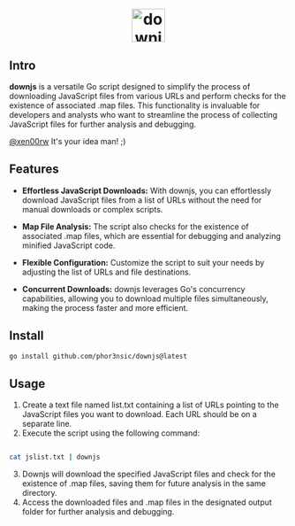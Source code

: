 
<h1 align="center">
  <br>
  <img src="https://cdn3.iconfinder.com/data/icons/cryptocurrency-mining-flat/60/Cloud-Mining-Cryptocurrency-crypto-miner-512.png" width="60px" alt="downjs">
</h1>


## Intro
**downjs** is a versatile Go script designed to simplify the process of downloading JavaScript files from various URLs and perform checks for the existence of associated .map files. This functionality is invaluable for developers and analysts who want to streamline the process of collecting JavaScript files for further analysis and debugging.

[@xen00rw](https://github.com/xen00rw)
It's your idea man! ;)

## Features

- **Effortless JavaScript Downloads:** With downjs, you can effortlessly download JavaScript files from a list of URLs without the need for manual downloads or complex scripts.

- **Map File Analysis:** The script also checks for the existence of associated .map files, which are essential for debugging and analyzing minified JavaScript code.

- **Flexible Configuration:** Customize the script to suit your needs by adjusting the list of URLs and file destinations.

- **Concurrent Downloads:** downjs leverages Go's concurrency capabilities, allowing you to download multiple files simultaneously, making the process faster and more efficient.

## Install

```bash
go install github.com/phor3nsic/downjs@latest
```

## Usage

1. Create a text file named list.txt containing a list of URLs pointing to the JavaScript files you want to download. Each URL should be on a separate line.
2. Execute the script using the following command:

```bash

cat jslist.txt | downjs
```
3. Downjs will download the specified JavaScript files and check for the existence of .map files, saving them for future analysis in the same directory.
4. Access the downloaded files and .map files in the designated output folder for further analysis and debugging.